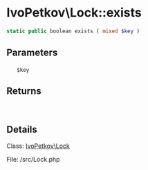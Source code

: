 # IvoPetkov\Lock::exists

```php
static public boolean exists ( mixed $key )
```

## Parameters

&nbsp;&nbsp;&nbsp;&nbsp;&nbsp;&nbsp;`$key`

## Returns

&nbsp;&nbsp;&nbsp;&nbsp;&nbsp;&nbsp;

## Details

Class: [IvoPetkov\Lock](ivopetkov.lock.class.md)

File: /src/Lock.php

